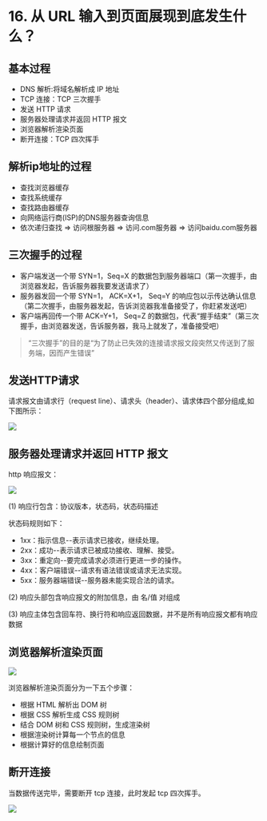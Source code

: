 # 16. 从 URL 输入到页面展现到底发生什么？

## 基本过程
- DNS 解析:将域名解析成 IP 地址
- TCP 连接：TCP 三次握手
- 发送 HTTP 请求
- 服务器处理请求并返回 HTTP 报文
- 浏览器解析渲染页面
- 断开连接：TCP 四次挥手

## 解析ip地址的过程
- 查找浏览器缓存
- 查找系统缓存
- 查找路由器缓存
- 向网络运行商(ISP)的DNS服务器查询信息
- 依次递归查找 => 访问根服务器 => 访问.com服务器 => 访问baidu.com服务器


## 三次握手的过程
- 客户端发送一个带 SYN=1，Seq=X 的数据包到服务器端口（第一次握手，由浏览器发起，告诉服务器我要发送请求了）
- 服务器发回一个带 SYN=1， ACK=X+1， Seq=Y 的响应包以示传达确认信息（第二次握手，由服务器发起，告诉浏览器我准备接受了，你赶紧发送吧）
- 客户端再回传一个带 ACK=Y+1， Seq=Z 的数据包，代表“握手结束”（第三次握手，由浏览器发送，告诉服务器，我马上就发了，准备接受吧）

> “三次握手”的目的是“为了防止已失效的连接请求报文段突然又传送到了服务端，因而产生错误”

## 发送HTTP请求

请求报文由请求行（request line）、请求头（header）、请求体四个部分组成,如下图所示：

![](https://ws1.sinaimg.cn/large/a71efaafly1g21brwf6mmj20h406r0uf.jpg)

## 服务器处理请求并返回 HTTP 报文

http 响应报文：

![](https://ws1.sinaimg.cn/large/a71efaafly1g21bs7xehxj20bb080mxu.jpg)

(1) 响应行包含：协议版本，状态码，状态码描述

状态码规则如下：
- 1xx：指示信息--表示请求已接收，继续处理。
- 2xx：成功--表示请求已被成功接收、理解、接受。
- 3xx：重定向--要完成请求必须进行更进一步的操作。
- 4xx：客户端错误--请求有语法错误或请求无法实现。
- 5xx：服务器端错误--服务器未能实现合法的请求。

(2) 响应头部包含响应报文的附加信息，由 名/值 对组成

(3) 响应主体包含回车符、换行符和响应返回数据，并不是所有响应报文都有响应数据

## 浏览器解析渲染页面

![](https://ws1.sinaimg.cn/large/a71efaafly1g21bsfijrnj20kw0760ti.jpg)

浏览器解析渲染页面分为一下五个步骤：

- 根据 HTML 解析出 DOM 树
- 根据 CSS 解析生成 CSS 规则树
- 结合 DOM 树和 CSS 规则树，生成渲染树
- 根据渲染树计算每一个节点的信息
- 根据计算好的信息绘制页面

## 断开连接

当数据传送完毕，需要断开 tcp 连接，此时发起 tcp 四次挥手。

![](https://ws1.sinaimg.cn/large/a71efaafly1g21bsm7ci8j20i40ciwic.jpg)
